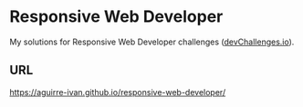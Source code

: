 # Responsive Web Developer

My solutions for Responsive Web Developer challenges ([devChallenges.io](https://devchallenges.io/path/responsive-web-developer)).

## URL

https://aguirre-ivan.github.io/responsive-web-developer/